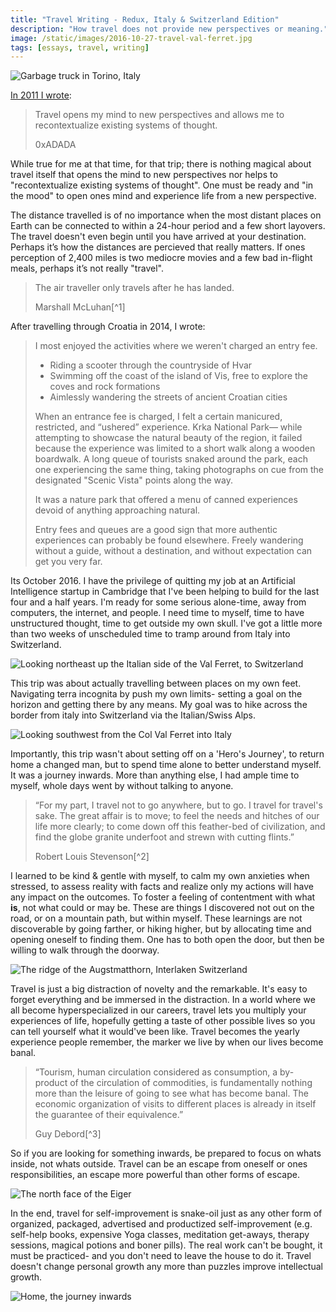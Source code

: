 ```yaml
---
title: "Travel Writing - Redux, Italy & Switzerland Edition"
description: "How travel does not provide new perspectives or meaning."
image: /static/images/2016-10-27-travel-val-ferret.jpg
tags: [essays, travel, writing]
---
```


![Garbage truck in Torino, Italy](/static/images/2016-10-24-travel-garbage.jpg)

[In 2011 I wrote](/2011/12/01/travel-writing/):

> Travel opens my mind to new perspectives and allows me to recontextualize
> existing systems of thought.
>
> <figcaption>0xADADA</figcaption>

While true for me at that time, for that trip; there is nothing magical about
travel itself that opens the mind to new perspectives nor helps to
"recontextualize existing systems of thought". One must be ready and "in the
mood" to open ones mind and experience life from a new perspective.

The distance travelled is of no importance when the most distant places on Earth
can be connected to within a 24-hour period and a few short layovers. The travel
doesn't even begin until you have arrived at your destination. Perhaps it’s how
the distances are percieved that really matters. If ones perception of 2,400
miles is two mediocre movies and a few bad in-flight meals, perhaps it’s not
really "travel".

> The air traveller only travels after he has landed.
>
> <figcaption>Marshall McLuhan[^1]</figcaption>

After travelling through Croatia in 2014, I wrote:

> I most enjoyed the activities where we weren't charged an entry fee.
>
> - Riding a scooter through the countryside of Hvar
> - Swimming off the coast of the island of Vis, free to explore the coves and
>   rock formations
> - Aimlessly wandering the streets of ancient Croatian cities
>
> When an entrance fee is charged, I felt a certain manicured, restricted, and
> “ushered” experience. Krka National Park— while attempting to showcase the
> natural beauty of the region, it failed because the experience was limited to
> a short walk along a wooden boardwalk. A long queue of tourists snaked around
> the park, each one experiencing the same thing, taking photographs on cue from
> the designated "Scenic Vista" points along the way.
>
> It was a nature park that offered a menu of canned experiences devoid of
> anything approaching natural.
>
> Entry fees and queues are a good sign that more authentic experiences can
> probably be found elsewhere. Freely wandering without a guide, without a
> destination, and without expectation can get you very far.

Its October 2016. I have the privilege of quitting my job at an Artificial
Intelligence startup in Cambridge that I've been helping to build for the last
four and a half years. I'm ready for some serious alone-time, away from
computers, the internet, and people. I need time to myself, time to have
unstructured thought, time to get outside my own skull. I've got a little more
than two weeks of unscheduled time to tramp around from Italy into Switzerland.

![Looking northeast up the Italian side of the Val Ferret, to Switzerland](/static/images/2016-10-27-travel-val-ferret.jpg)

This trip was about actually travelling between places on my own feet.
Navigating terra incognita by push my own limits- setting a goal on the horizon
and getting there by any means. My goal was to hike across the border from italy
into Switzerland via the Italian/Swiss Alps.

![Looking southwest from the Col Val Ferret into Italy](/static/images/2016-10-28-travel-val-ferret-pano.jpg)

Importantly, this trip wasn't about setting off on a 'Hero's Journey', to return
home a changed man, but to spend time alone to better understand myself. It was
a journey inwards. More than anything else, I had ample time to myself, whole
days went by without talking to anyone.

> “For my part, I travel not to go anywhere, but to go. I travel for travel's
> sake. The great affair is to move; to feel the needs and hitches of our life
> more clearly; to come down off this feather-bed of civilization, and find
> the globe granite underfoot and strewn with cutting flints.”
>
> <figcaption>Robert Louis Stevenson[^2]</figcaption>

I learned to be kind & gentle with myself, to calm my own anxieties when
stressed, to assess reality with facts and realize only my actions will have any
impact on the outcomes. To foster a feeling of contentment with what **is**, not
what could or may be. These are things I discovered not out on the road, or on a
mountain path, but within myself. These learnings are not discoverable by going
farther, or hiking higher, but by allocating time and opening oneself to finding
them. One has to both open the door, but then be willing to walk through the
doorway.

![The ridge of the Augstmatthorn, Interlaken Switzerland](/static/images/2016-10-30-travel-augstmatthorn.jpg)

Travel is just a big distraction of novelty and the remarkable. It's easy to
forget everything and be immersed in the distraction. In a world where we all
become hyperspecialized in our careers, travel lets you multiply your
experiences of life, hopefully getting a taste of other possible lives so you
can tell yourself what it would've been like. Travel becomes the yearly
experience people remember, the marker we live by when our lives become banal.

> “Tourism, human circulation considered as consumption, a by-product of the
> circulation of commodities, is fundamentally nothing more than the leisure of
> going to see what has become banal. The economic organization of visits to
> different places is already in itself the guarantee of their equivalence.”
>
> <figcaption>Guy Debord[^3]</figcaption>

So if you are looking for something inwards, be prepared to focus on whats
inside, not whats outside. Travel can be an escape from oneself or ones
responsibilities, an escape more powerful than other forms of escape.

![The north face of the Eiger](/static/images/2016-10-31-travel-eiger.jpg)

In the end, travel for self-improvement is snake-oil just as any other form of
organized, packaged, advertised and productized self-improvement (e.g. self-help
books, expensive Yoga classes, meditation get-aways, therapy sessions, magical
potions and boner pills). The real work can't be bought, it must be practiced-
and you don't need to leave the house to do it. Travel doesn't change personal
growth any more than puzzles improve intellectual growth.

![Home, the journey inwards](/static/images/2016-11-06-travel-home.jpg)

[^1]:
    McLuhan, Marshall, and Lewis H. Lapham.
    _Understanding Media: the Extensions of Man_.
    Cambridge, Mass: MIT Press,
    Print. 1994.

[^2]: Stevenson, Robert Louis _Travels with a Donkey in the Cévennes_.
[^3]:
    Debord, Guy.
    _The Society of the Spectacle_
    Trans. Fredy Perlman.
    Detroit: Black & Red,
    Print. 1983.
